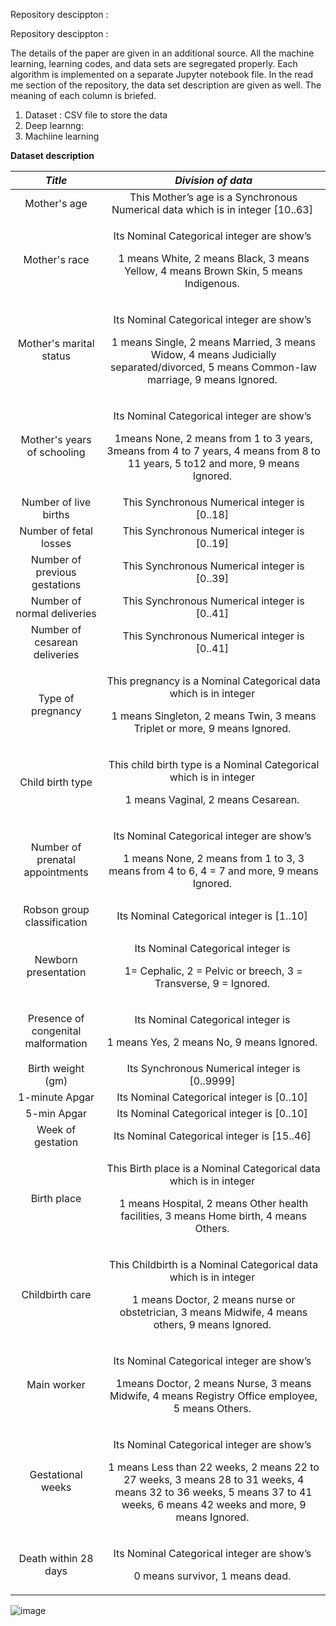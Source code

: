 Repository descippton : 


Repository descippton : 

The details of the paper are given in an additional source. All the machine learning, learning codes, and data sets are segregated properly. Each algorithm is implemented on a separate Jupyter notebook file. In the read me section of the repository, the data set description are given as well. The meaning of each column is briefed.
1. Dataset : CSV file to store the data
2. Deep learnng:
3. Machiine learning

**Dataset description**

|***Title***|***Division of data***|
| :-: | :-: |
|Mother's age|This Mother’s age is a Synchronous Numerical data which is in integer [10..63] |
|Mother's race|<p>Its Nominal Categorical integer are show’s </p><p>1 means White, 2 means Black, 3 means Yellow, 4 means Brown Skin, 5 means Indigenous. </p>|
|Mother's marital status|<p>Its Nominal Categorical integer are show’s </p><p>1 means Single, 2 means Married, 3 means Widow, 4 means Judicially separated/divorced, 5 means Common-law marriage, 9 means Ignored. </p>|
|Mother's years of schooling|<p>Its Nominal Categorical integer are show’s </p><p>1means None, 2 means from 1 to 3 years, 3means from 4 to 7 years, 4 means from 8 to 11 years, 5 to12 and more, 9 means Ignored. </p>|
|Number of live births|This Synchronous Numerical integer is [0..18] |
|Number of fetal losses|This Synchronous Numerical integer is [0..19] |
|Number of previous gestations|This Synchronous Numerical integer is [0..39] |
|Number of normal deliveries|This Synchronous Numerical integer is [0..41] |
|Number of cesarean deliveries|This Synchronous Numerical integer is [0..41] |
|Type of pregnancy|<p>This pregnancy is a Nominal Categorical data which is in integer </p><p>1 means Singleton, 2 means Twin, 3 means Triplet or more, 9 means Ignored. </p>|
|Child birth type|<p>This child birth type is a Nominal Categorical which is in integer </p><p>1 means Vaginal, 2 means Cesarean. </p>|
|Number of prenatal appointments|<p>Its Nominal Categorical integer are show’s </p><p>1 means None, 2 means from 1 to 3, 3 means from 4 to 6, 4 = 7 and more, 9 means Ignored. </p>|
|Robson group classification|Its Nominal Categorical integer is [1..10] |
|Newborn presentation|<p>Its Nominal Categorical integer is </p><p>1= Cephalic, 2 = Pelvic or breech, 3 = Transverse, 9 = Ignored. </p>|
|Presence of congenital malformation|<p>Its Nominal Categorical integer is </p><p>1 means Yes, 2 means No, 9 means Ignored. </p>|
|Birth weight (gm)|Its Synchronous Numerical integer is [0..9999] |
|1-minute Apgar|Its Nominal Categorical integer is [0..10] |
|5-min Apgar|Its Nominal Categorical integer is [0..10] |
|Week of gestation|Its Nominal Categorical integer is [15..46] |
|Birth place|<p>This Birth place is a Nominal Categorical data which is in integer </p><p>1 means Hospital, 2 means Other health facilities, 3 means Home birth, 4 means Others. </p>|
|Childbirth care|<p>This Childbirth is a Nominal Categorical data which is in integer </p><p>1 means Doctor, 2 means nurse or obstetrician, 3 means Midwife, 4 means others, 9 means Ignored. </p>|
|Main worker|<p>Its Nominal Categorical integer are show’s </p><p>1means Doctor, 2 means Nurse, 3 means Midwife, 4 means Registry Office employee, 5 means Others. </p>|
|Gestational weeks|<p>Its Nominal Categorical integer are show’s </p><p>1 means Less than 22 weeks, 2 means 22 to 27 weeks, 3 means 28 to 31 weeks, 4 means 32 to 36 weeks, 5 means 37 to 41 weeks, 6 means 42 weeks and more, 9 means Ignored. </p>|
|Death within 28 days|<p>Its Nominal Categorical integer are show’s </p><p>0 means survivor, 1 means dead. </p>|


![image](https://user-images.githubusercontent.com/46686524/193073164-64a79ff3-2559-4588-835b-5496073f75a6.png)


